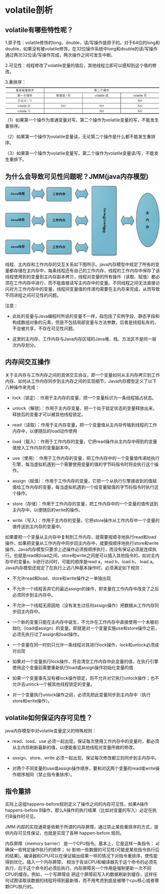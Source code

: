 # volatile剖析

## volatile有哪些特性呢？

1.原子性：volatile修饰的long、double，读/写操作是原子的。对于64位的long和double，如果没有被volatile修饰，在32位操作系统中long和double的读/写操作通过两次32位读/写操作完成，两次操作之间可发生中断。

2.可见性：线程修改了volatile变量的值后，其他线程立即可以感知到这个值的修改。

3.重排序：![](/assets/2615789-fa62c72e7ec4ccb0.png)（1）如果第一个操作为普通变量对写，第二个操作为volatile变量的写，不能发生重排序。

（2）如果第一个操作为volatile变量读，无论第二个操作是什么都不能发生重排序。

（3）如果第一个操作为volatile变量写，第二个操作为volatile变量读/写，不能发生重排下。

## 为什么会导致可见性问题呢？JMM\(java内存模型\)

![](/assets/091134177063947.jpg)

线程、主内存和工作内存的交互关系如下图所示。java内存模型中规定了所有的变量都存储在主内存中，每条线程还有自己的工作内存，线程的工作内存中保存了该线程使用到的变量到主内存副本拷贝，线程对变量的所有操作（读取、赋值）都必须在工作内存中进行，而不能直接读写主内存中的变量。不同线程之间无法直接访问对方工作内存中的变量，线程间变量值的传递均需要在主内存来完成，从而导致不同进程之间可见性的问题。

注意：

* 此处的变量与Java编程时所说的变量不一样，指包括了实例字段、静态字段和构成数组对象的元素，但是不包括局部变量与方法参数，后者是线程私有的，不会被共享，不存在可见性问题。

* 这里的主内存、工作内存与Java内存区域的Java堆、栈、方法区不是同一层次内存划分。

## 内存间交互操作

关于主内存与工作内存之间的具体交互协议，即一个变量如何从主内存拷贝到工作内存、如何从工作内存同步到主内存之间的实现细节，Java内存模型定义了以下八种操作来完成：

* lock（锁定）：作用于主内存的变量，把一个变量标识为一条线程独占状态。

* unlock（解锁）：作用于主内存变量，把一个处于锁定状态的变量释放出来，释放后的变量才可以被其他线程锁定。

* read（读取）：作用于主内存变量，把一个变量值从主内存传输到线程的工作内存中，以便随后的load动作使用

* load（载入）：作用于工作内存的变量，它把read操作从主内存中得到的变量值放入工作内存的变量副本中。

* use（使用）：作用于工作内存的变量，把工作内存中的一个变量值传递给执行引擎，每当虚拟机遇到一个需要使用变量的值的字节码指令时将会执行这个操作。

* assign（赋值）：作用于工作内存的变量，它把一个从执行引擎接收到的值赋值给工作内存的变量，每当虚拟机遇到一个给变量赋值的字节码指令时执行这个操作。

* store（存储）：作用于工作内存的变量，把工作内存中的一个变量的值传送到主内存中，以便随后的write的操作。

* write（写入）：作用于主内存的变量，它把store操作从工作内存中一个变量的值传送到主内存的变量中。

如果要把一个变量从主内存中复制到工作内存，就需要按顺寻地执行read和load操作，如果把变量从工作内存中同步回主内存中，就要按顺序地执行store和write操作。Java内存模型只要求上述操作必须按顺序执行，而没有保证必须是连续执行。也就是read和load之间，store和write之间是可以插入其他指令的，如对主内存中的变量a、b进行访问时，可能的顺序是read a，read b，load b， load a。Java内存模型还规定了在执行上述八种基本操作时，必须满足如下规则：

* 不允许read和load、store和write操作之一单独出现

* 不允许一个线程丢弃它的最近assign的操作，即变量在工作内存中改变了之后必须同步到主内存中。

* 不允许一个线程无原因地（没有发生过任何assign操作）把数据从工作内存同步回主内存中。

* 一个新的变量只能在主内存中诞生，不允许在工作内存中直接使用一个未被初始化（load或assign）的变量。即就是对一个变量实施use和store操作之前，必须先执行过了assign和load操作。

* 一个变量在同一时刻只允许一条线程对其进行lock操作，lock和unlock必须成对出现

* 如果对一个变量执行lock操作，将会清空工作内存中此变量的值，在执行引擎使用这个变量前需要重新执行load或assign操作初始化变量的值

* 如果一个变量事先没有被lock操作锁定，则不允许对它执行unlock操作；也不允许去unlock一个被其他线程锁定的变量。

* 对一个变量执行unlock操作之前，必须先把此变量同步到主内存中（执行store和write操作）。

## volatile如何保证内存可见性？

java内存模型中对volatile变量定义的特殊规则：

* read、load、use 必须一起出现，保证每次使用工作内存中的变量时，都必须从主内存刷新最新的值，以便能看见其他线程对变量所做的修改。

* assign、store、write 必须一起出现，保证每次修改都立刻同步到主内存中。

* 对两个不同变量的use或assign操作顺序，要和对这两个变量的read或write操作顺序相同（禁止指令重排序）。

## 指令重排

实际上这组happens-before规则定义了操作之间的内存可见性，如果A操作happens-before B操作，那么A操作的执行结果（比如对变量的写入）必定在执行B操作时可见。

JMM 内部的实现通常是依赖于所谓的内存屏障，通过禁止某些重排序的方式，提供内存可见性保证，也就是实现了各种 happen-before 规则。

内存屏障（memory barrier） 是一个CPU指令。基本上，它是这样一条指令： a\) 确保一些特定操作执行的顺序； b\) 影响一些数据的可见性\(可能是某些指令执行后的结果\)。编译器和CPU可以在保证输出结果一样的情况下对指令重排序，使性能得到优化。插入一个内存屏障， 相当于告诉CPU和编译器先于这个命令的必须先执行，后于这个命令的必须后执行。内存屏障另一个作用是强制更新一次不同CPU的缓存。例如，一个写屏障会 把这个屏障前写入的数据刷新到缓存，这样任何试图读取该数据的线程将得到最新值，而不用考虑到底是被哪个cpu核心或者哪颗CPU执行的。

